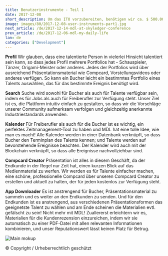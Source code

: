 ```yaml
---
title: Benutzerinstrumente - Teil 1 
date: 2017-12-08
short_description: Um das ITO vorzubereiten, benötigen wir ca. $ 500.000.
image: images/80/2017-12-08-user-instruments-part1.jpg
next_article: /de/2017-12-14-mdl-at-skyledger-conference
prev_article: /de/2017-12-06-mdl-my-daily-life
lan: de
categories: ["Development"]
---
```


**Profil** Wir glauben, dass eine talentierte Person in vielerlei Hinsicht talentiert sein kann, so dass jedes Profil mehrere Portfolios hat - Schauspieler, Tänzer, Origami-Meister oder anderes. Jedes der Portfolios wird über ausreichend Präsentationsmaterial wie Compcard, Vorstellungsvideos oder anderes verfügen. So kann ein Bucher leicht ein bestimmtes Portfolio eines Talents auswählen, das für das bestimmte Ereignis benötigt wird.

**Search** Suche wird sowohl für Bucher als auch für Talente verfügbar sein, indem es für Jobs als auch für Freiberufler zur Verfügung steht. Unser Ziel ist es, die Plattform intuitiv einfach zu gestalten, so dass wir die Vorschläge unserer Community aufmerksam verfolgen und gleichzeitig anerkannte Industriestandards anwenden.

**Kalender** Für Freiberufler als auch für die Bucher ist es wichtig, ein perfektes Zeitmanagement-Tool zu haben und MDL hat eine tolle Idee, wie man es macht! Alle Kalender werden in einer Datenbank verknüpft, so dass Bucher den Terminplan des Talents kennen; und Talente werden auf bevorstehende Ereignisse beachten. Der Kalender wird auch mit der Blockchain verknüpft, so dass alle Ereignisse nachvollziehbar sind.

**Compcard Creator** Präsentation ist alles in diesem Geschäft, da der Endkunde in der Regel nur Zeit hat, einen kurzen Blick auf das Medienmaterial zu werfen. Wir werden es für Talente einfacher machen, eine schöne, professionelle Compcard über unseren Compcard Creator zu erstellen und aktuell zu halten, der für jeden kostenlos zur Verfügung steht.

**App Downloader** Es ist anstrengend für Bucher, Präsentationsmaterial zu sammeln und es weiter an den Endkunden zu senden. Und für den Endkunden ist es anstrengend, aus verschiedenen Präsentationsformen das geeignetste Talent zu wählen und am Ende scheinen die Materialien evtl. gefälscht zu sein! Nicht mehr mit MDL! Zuallererst erleichtern wir es, Materialien für die Kundenrezension einzureichen, indem wir sie automatisch zu einer PDF-Datei mit allen relevanten Informationen kombinieren, und unser Reputationswert lässt keinen Platz für Betrug.

![Main mokup](https://gateway.ipfs.io/ipfs/QmVy4G5JewzqyEkLa2XTsNxmHaKx1Az5JQ7g348xZncvHU/main%20mokup.jpg)

© Copyright / Urheberrechtlich geschützt
